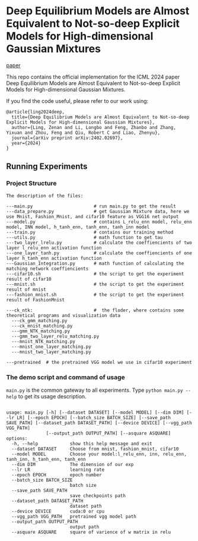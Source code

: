# Deep Equilibrium Models are Almost Equivalent to Not-so-deep Explicit Models for High-dimensional Gaussian Mixtures

[paper](https://arxiv.org/abs/2402.02697)

This repo contains the official implementation for the ICML 2024 paper Deep Equilibrium Models are Almost Equivalent to Not-so-deep Explicit Models for High-dimensional Gaussian Mixtures.

If you find the code useful, please refer to our work using:

```
@article{ling2024deep,
  title={Deep Equilibrium Models are Almost Equivalent to Not-so-deep Explicit Models for High-dimensional Gaussian Mixtures},
  author={Ling, Zenan and Li, Longbo and Feng, Zhanbo and Zhang, Yixuan and Zhou, Feng and Qiu, Robert C and Liao, Zhenyu},
  journal={arXiv preprint arXiv:2402.02697},
  year={2024}
}
```

## Running Experiments

### Project Structure

```
The description of the files:

---main.py                       # run main.py to get the result
---data_prepare.py               # get Gaussian Mixture data, here we use Mnist, Fashion_Mnist, and cifar10 feature as VGG16 net output
---model.py                      # contains L_relu_enn model, relu_enn model, INN model, h_tanh_enn, tanh_enn, tanh_inn model
---train.py                      # contains our training method
---utils.py                      # math function to get tau
---two_layer_lrelu.py            # calculate the coeffiencients of two layer l_relu_enn activation function
---one_layer_tanh.py             # calculate the coeffiencients of one layer h_tanh_enn activation function
---Gaussian_Integration.py       # math function of calculating the matching network coeffiencients 
---cifar10.sh               	 # the script to get the experiment result of cifar10
---mnist.sh                 	 # the script to get the experiment result of mnist
---fashion_mnist.sh         	 # the script to get the experiment result of FashionMnist

---ck_ntk:                       #  the floder, where contains some theoretical programs and visualization data
  ---ck_gmm_matching.py
  ---ck_mnist_matching.py
  ---gmm_NTK_matching.py
  ---gmm_two_layer_relu_matching.py
  ---mnist_NTK_matching.py
  ---mnist_one_layer_matching.py
  ---mnist_two_layer_matching.py

---pretrained  # the pretrained VGG model we use in cifar10 experiment

```

### The demo script and command of usage

`main.py` is the common gateway to all experiments. Type `python main.py --help` to get its usage description.

```

usage: main.py [-h] [--dataset DATASET] [--model MODEL] [--dim DIM] [--lr LR] [--epoch EPOCH] [--batch_size BATCH_SIZE] [--save_path SAVE_PATH] [--dataset_path DATASET_PATH] [--device DEVICE] [--vgg_path VGG_PATH]
               [--output_path OUTPUT_PATH] [--asquare ASQUARE]
options:
  -h, --help            show this help message and exit
  --dataset DATASET     Choose from mnist, fashion_mnist, cifar10
  --model MODEL         Choose your model:l_relu_enn, inn, relu_enn, tanh_inn, h_tanh_enn, tanh_enn
  --dim DIM             The dimension of our exp
  --lr LR               learning rate
  --epoch EPOCH         epoch number
  --batch_size BATCH_SIZE
                        batch size
  --save_path SAVE_PATH
                        save checkpoints path
  --dataset_path DATASET_PATH
                        dataset path
  --device DEVICE       cuda:0 or cpu
  --vgg_path VGG_PATH   pretrained vgg model path
  --output_path OUTPUT_PATH
                        output path
  --asquare ASQUARE     square of varience of w matrix in relu

```